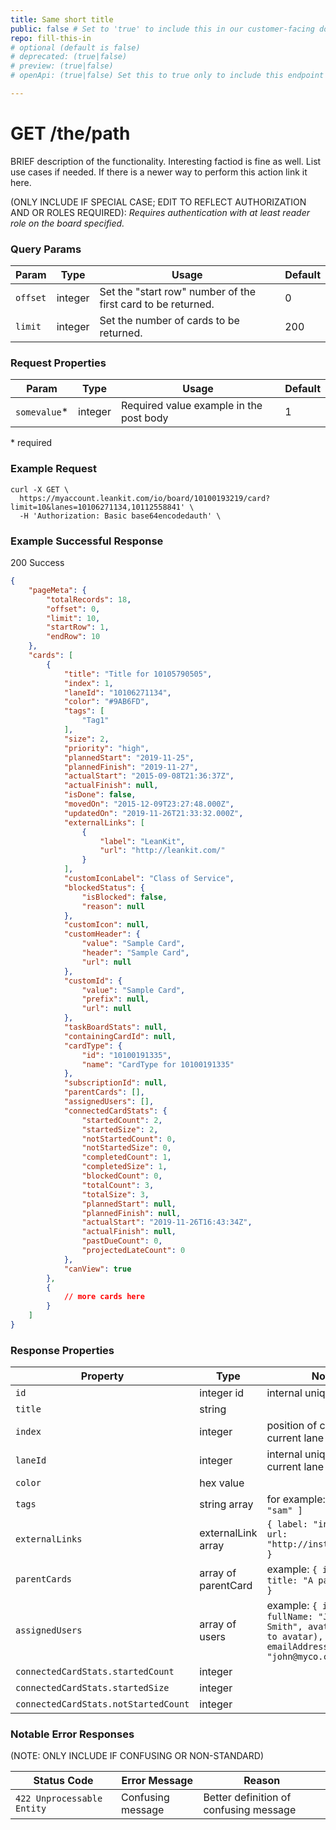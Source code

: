 ```yaml
---
title: Same short title
public: false # Set to 'true' to include this in our customer-facing documentation. Most endpoints should be public, eventually.
repo: fill-this-in
# optional (default is false)
# deprecated: (true|false)
# preview: (true|false)
# openApi: (true|false) Set this to true only to include this endpoint in openApi schema generation.

---
```

# GET /the/path
BRIEF description of the functionality. Interesting factiod is fine as well. List use cases if needed. If there is a newer way to perform this action link it here.

(ONLY INCLUDE IF SPECIAL CASE; EDIT TO REFLECT AUTHORIZATION AND OR ROLES REQUIRED): _Requires authentication with at least reader role on the board specified._

### Query Params
|Param|Type|Usage|Default|
|---|---|---|---|
|`offset`|integer|Set the "start row" number of the first card to be returned.|0|
|`limit`|integer|Set the number of cards to be returned.|200|

### Request Properties
|Param|Type|Usage|Default|
|---|---|---|----|
|`somevalue`*|integer|Required value example in the post body|1|

\* required

### Example Request
```
curl -X GET \
  https://myaccount.leankit.com/io/board/10100193219/card?limit=10&lanes=10106271134,10112558841' \
  -H 'Authorization: Basic base64encodedauth' \
```

### Example Successful Response

200 Success
```json
{
    "pageMeta": {
        "totalRecords": 18,
        "offset": 0,
        "limit": 10,
        "startRow": 1,
        "endRow": 10
    },
    "cards": [
        {
            "title": "Title for 10105790505",
            "index": 1,
            "laneId": "10106271134",
            "color": "#9AB6FD",
            "tags": [
                "Tag1"
            ],
            "size": 2,
            "priority": "high",
            "plannedStart": "2019-11-25",
            "plannedFinish": "2019-11-27",
            "actualStart": "2015-09-08T21:36:37Z",
            "actualFinish": null,
            "isDone": false,
            "movedOn": "2015-12-09T23:27:48.000Z",
            "updatedOn": "2019-11-26T21:33:32.000Z",
            "externalLinks": [
                {
                    "label": "LeanKit",
                    "url": "http://leankit.com/"
                }
            ],
            "customIconLabel": "Class of Service",
            "blockedStatus": {
                "isBlocked": false,
                "reason": null
            },
            "customIcon": null,
            "customHeader": {
                "value": "Sample Card",
                "header": "Sample Card",
                "url": null
            },
            "customId": {
                "value": "Sample Card",
                "prefix": null,
                "url": null
            },
            "taskBoardStats": null,
            "containingCardId": null,
            "cardType": {
                "id": "10100191335",
                "name": "CardType for 10100191335"
            },
            "subscriptionId": null,
            "parentCards": [],
            "assignedUsers": [],
            "connectedCardStats": {
                "startedCount": 2,
                "startedSize": 2,
                "notStartedCount": 0,
                "notStartedSize": 0,
                "completedCount": 1,
                "completedSize": 1,
                "blockedCount": 0,
                "totalCount": 3,
                "totalSize": 3,
                "plannedStart": null,
                "plannedFinish": null,
                "actualStart": "2019-11-26T16:43:34Z",
                "actualFinish": null,
                "pastDueCount": 0,
                "projectedLateCount": 0
            },
            "canView": true
        },
		{
			// more cards here
		}
	]
}
```

### Response Properties
|Property|Type|Note|
|--------|----|----|
|`id`|integer id|internal unique id|
|`title`|string||
|`index`|integer|position of card in current lane|
|`laneId`|integer|internal unique id of current lane|
|`color`|hex value||
|`tags`|string array|for example: `[ "bob", "sam" ]`|
|`externalLinks`|externalLink array| `{ label: "instagram", url: "http://instagram.com" }`|
|`parentCards`|array of parentCard| example: `{ id: 123, title: "A parent card" }`|
|`assignedUsers`|array of users| example: `{ id: 123, fullName: "John Smith", avatar: (link to avatar), emailAddress: "john@myco.com" }`|
|`connectedCardStats.startedCount`|integer||
|`connectedCardStats.startedSize`|integer||
|`connectedCardStats.notStartedCount`|integer||

### Notable Error Responses
(NOTE: ONLY INCLUDE IF CONFUSING OR NON-STANDARD)

| Status Code              | Error Message     | Reason                                 |
|--------------------------|-------------------|----------------------------------------|
| `422 Unprocessable Entity` | Confusing message | Better definition of confusing message |

